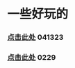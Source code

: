 # 一些好玩的
### [点击此处](https://Normyan01.github.io/cp/zhl) 041323
### [点击此处](https://Normyan01.github.io/cp/mf) 0229
